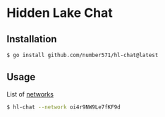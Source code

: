 # Hidden Lake Chat

## Installation

```bash
$ go install github.com/number571/hl-chat@latest
```

## Usage

List of [networks](https://github.com/number571/hidden-lake/blob/master/build/networks.yml)

```bash
$ hl-chat --network oi4r9NW9Le7fKF9d
```
